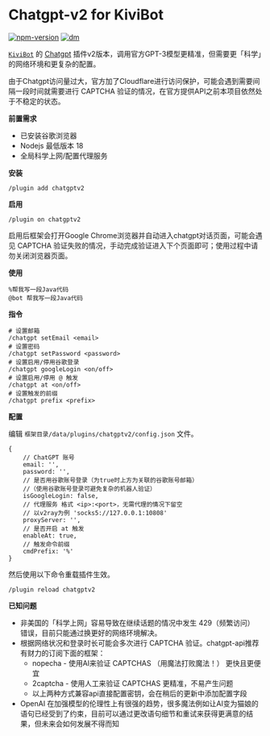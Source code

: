 # Chatgpt-v2 for KiviBot

[![npm-version](https://img.shields.io/npm/v/kivibot-plugin-chatgptv2?color=10a37f&label=kivibot-plugin-chatgptv2&style=flat-square)](https://npm.im/kivibot-plugin-chatgptv2)
[![dm](https://shields.io/npm/dm/kivibot-plugin-chatgptv2?color=10a37f&style=flat-square)](https://npm.im/kivibot-plugin-chatgptv2)

[`KiviBot`](https://beta.kivibot.com) 的 [Chatgpt](https://openai.com/blog/chatgpt/) 插件v2版本，调用官方GPT-3模型更精准，但需要更「科学」的网络环境和更复杂的配置。

由于Chatgpt访问量过大，官方加了Cloudflare进行访问保护，可能会遇到需要间隔一段时间就需要进行 CAPTCHA 验证的情况，在官方提供API之前本项目依然处于不稳定的状态。

**前置需求**

+ 已安装谷歌浏览器
+ Nodejs 最低版本 18
+ 全局科学上网/配置代理服务

**安装**

```shell
/plugin add chatgptv2
```

**启用**

```shell
/plugin on chatgptv2
```
启用后框架会打开Google Chrome浏览器并自动进入chatgpt对话页面，可能会遇见 CAPTCHA 验证失败的情况，手动完成验证进入下个页面即可；使用过程中请勿关闭浏览器页面。

**使用**

```shell
%帮我写一段Java代码
@bot 帮我写一段Java代码
```

**指令**

```shell
# 设置邮箱
/chatgpt setEmail <email>
# 设置密码
/chatgpt setPassword <password>
# 设置启用/停用谷歌登录
/chatgpt googleLogin <on/off>
# 设置启用/停用 @ 触发
/chatgpt at <on/off>
# 设置触发的前缀
/chatgpt prefix <prefix>
```

**配置**

编辑 `框架目录/data/plugins/chatgptv2/config.json` 文件。

```
{
    // ChatGPT 账号
    email: '',
    password: '',
    // 是否用谷歌账号登录（为true时上方为关联的谷歌账号邮箱）
    //（使用谷歌账号登录可避免复杂的机器人验证）
    isGoogleLogin: false,
    // 代理服务 格式 <ip>:<port>，无需代理的情况下留空
    // 以v2ray为例 'socks5://127.0.0.1:10808'
    proxyServer: '',
    // 是否开启 at 触发
    enableAt: true,
    // 触发命令前缀
    cmdPrefix: '%'
}
```

然后使用以下命令重载插件生效。

```shell
/plugin reload chatgptv2
```

**已知问题**
+ 非美国的「科学上网」容易导致在继续话题的情况中发生 429（频繁访问） 错误，目前只能通过换更好的网络环境解决。
+ 根据网络状况和登录时长可能会多次进行 CAPTCHA 验证。chatgpt-api推荐有财力的订阅下面的框架：
  + nopecha - 使用AI来验证 CAPTCHAS （用魔法打败魔法！） 更快且更便宜
  + 2captcha - 使用人工来验证 CAPTCHAS 更精准，不易产生问题
  + 以上两种方式兼容api直接配置密钥，会在稍后的更新中添加配置字段
+ OpenAI 在加强模型的伦理性上有很强的趋势，很多魔法例如让AI变为猫娘的语句已经受到了约束，目前可以通过更改语句细节和重试来获得更满意的结果，但未来会如何发展不得而知
